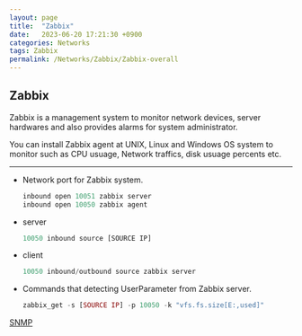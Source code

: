 ```yaml
---
layout: page
title:  "Zabbix"
date:   2023-06-20 17:21:30 +0900
categories: Networks
tags: Zabbix
permalink: /Networks/Zabbix/Zabbix-overall
---
```


## Zabbix

Zabbix is a management system to monitor network devices, server hardwares and also provides alarms for system administrator.

You can install Zabbix agent at UNIX, Linux and Windows OS system to monitor such as CPU usuage, Network traffics, disk usuage percents etc.

---

- Network port for Zabbix system.
    
    ```jsx
    inbound open 10051 zabbix server
    inbound open 10050 zabbix agent
    ```
    
- server
    
    ```jsx
    10050 inbound source [SOURCE IP]
    ```
    
- client
    
    ```jsx
    10050 inbound/outbound source zabbix server
    ```
    
- Commands that detecting UserParameter from Zabbix server.
    
    ```php
    zabbix_get -s [SOURCE IP] -p 10050 -k "vfs.fs.size[E:,used]"
    ```

[SNMP](/Networks/Zabbix/Zabbix-overall/Zabbix-SNMP)
